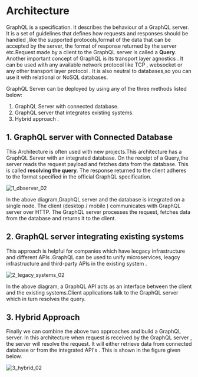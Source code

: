 
# Architecture

  GraphQL is a specification. It describes the behaviour of a GraphQL server. It is a set of guidelines that defines how requests and responses should be handled ,like  the supported protocols,format of the data that can be accepted by the server, the format of response returned by the server etc.Request made by a client to the GraphQL server is called a **Query**.
 Another important concept of GraphQL is its transport layer agnostics . It can be used with any available network protocol like TCP , websocket or any other transport layer protocol . It is also neutral to databases,so you can use it with relational or  NoSQL databases.

GraphQL Server can be deployed by using any of the three methods listed below:

1. GraphQL Server with connected database.
2. GraphQL server that integrates existing systems.
3. Hybrid approach .

## 1. GraphQL server with Connected Database

This Architecture is often used with new projects.This architecture has a GraphQL Server with an integrated database.
On the receipt of  a Query,the server reads the request payload and fetches data from the database. This is called **resolving the query**. The response returned to the client adheres to the format specified in the official GraphQL specification.

![1_dbserver_02](https://user-images.githubusercontent.com/9062443/45077482-edab0e80-b10a-11e8-8336-0edc71c117f9.png)

In the above diagram,GraphQL server and the database is integrated on a single node. The client (desktop / mobile ) communicates with GraphQL server over HTTP. The GraphQL server processes the request, fetches data from the database and returns it to the client.

## 2. GraphQL server integrating existing systems

This approach is helpful for companies which have lecgacy infrastructure and different APIs .GraphQL can be used to unify microservices, leagcy infrastructure and third-party APIs in the existing system .

![2_legacy_systems_02](https://user-images.githubusercontent.com/9062443/45077483-ee43a500-b10a-11e8-80ee-8e168e2ac15c.png)

In the above diagram, a GraphQL API acts as an interface between the client and the existing systems.Client applications talk to the GraphQL server which in turn resolves the query.

## 3. Hybrid Approach

Finally we can combine the above two approaches and build a GraphQL server.
In this architecture when request is received by the GraphQL server , the server will resolve the request. It will either retrieve data from connected database or from the integrated API's . This is shown in the figure given below.

![3_hybrid_02](https://user-images.githubusercontent.com/9062443/45077485-ee43a500-b10a-11e8-85cc-0ae156054e89.jpg)